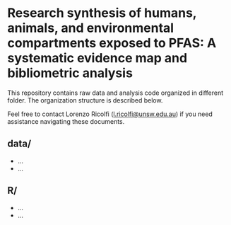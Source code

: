 # Research synthesis of humans, animals, and environmental compartments exposed to PFAS: A systematic evidence map and bibliometric analysis

This repository contains raw data and analysis code organized in different folder. The organization structure is described below.

Feel free to contact Lorenzo Ricolfi (l.ricolfi@unsw.edu.au) if you need assistance navigating these documents.

## data/
- ...
- ...

## R/
- ...
- ...

